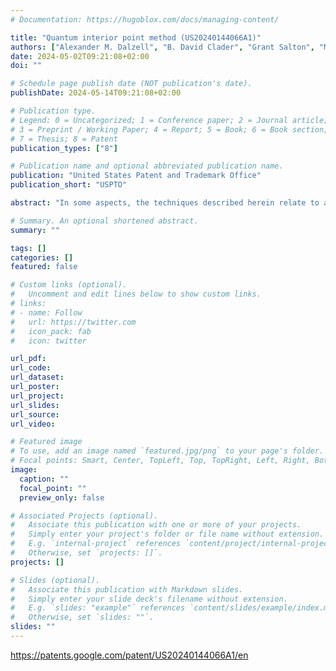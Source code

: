 ```yaml
---
# Documentation: https://hugoblox.com/docs/managing-content/

title: "Quantum interior point method (US20240144066A1)"
authors: ["Alexander M. Dalzell", "B. David Clader", "Grant Salton", "Mario Berta", "Cedrick Yen-Yu Lin", "David Bader", "William J. Zeng"]
date: 2024-05-02T09:21:08+02:00
doi: ""

# Schedule page publish date (NOT publication's date).
publishDate: 2024-05-14T09:21:08+02:00

# Publication type.
# Legend: 0 = Uncategorized; 1 = Conference paper; 2 = Journal article;
# 3 = Preprint / Working Paper; 4 = Report; 5 = Book; 6 = Book section;
# 7 = Thesis; 8 = Patent
publication_types: ["8"]

# Publication name and optional abbreviated publication name.
publication: "United States Patent and Trademark Office"
publication_short: "USPTO"

abstract: "In some aspects, the techniques described herein relate to a quantum method for solving a second-order cone program (SOCP) instance, the method including: defining a Newton system for the SOCP instance by constructing matrix G and vector h based on the SOCP instance; preconditioning matrix G and vector h via row normalization to reduce a condition number of matrix G; iteratively determining u until a predetermined iteration condition is met, the iterations including: causing a quantum computing system to apply matrix G and vector h to a quantum linear system solver (QLSS) to generate a quantum state; causing the quantum computing system to perform quantum state tomography on the quantum state; and updating a value of u based on a current value of u and the output of the quantum state tomography; and determining a solution to the SOCP instance based on the updated value of u."

# Summary. An optional shortened abstract.
summary: ""

tags: []
categories: []
featured: false

# Custom links (optional).
#   Uncomment and edit lines below to show custom links.
# links:
# - name: Follow
#   url: https://twitter.com
#   icon_pack: fab
#   icon: twitter

url_pdf:
url_code:
url_dataset:
url_poster:
url_project:
url_slides:
url_source:
url_video:

# Featured image
# To use, add an image named `featured.jpg/png` to your page's folder. 
# Focal points: Smart, Center, TopLeft, Top, TopRight, Left, Right, BottomLeft, Bottom, BottomRight.
image:
  caption: ""
  focal_point: ""
  preview_only: false

# Associated Projects (optional).
#   Associate this publication with one or more of your projects.
#   Simply enter your project's folder or file name without extension.
#   E.g. `internal-project` references `content/project/internal-project/index.md`.
#   Otherwise, set `projects: []`.
projects: []

# Slides (optional).
#   Associate this publication with Markdown slides.
#   Simply enter your slide deck's filename without extension.
#   E.g. `slides: "example"` references `content/slides/example/index.md`.
#   Otherwise, set `slides: ""`.
slides: ""
---
```


https://patents.google.com/patent/US20240144066A1/en
